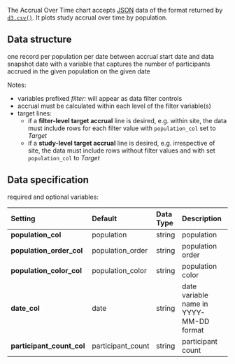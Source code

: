 The Accrual Over Time chart accepts [JSON](https://en.wikipedia.org/wiki/JSON) data of the format returned by [`d3.csv()`](https://github.com/d3/d3-3.x-api-reference/blob/master/CSV.md). It plots study accrual over time by population.

## Data structure
one record per population per date between accrual start date and data snapshot date with a variable that captures the number of participants accrued in the given population on the given date

Notes:
- variables prefixed _filter:_ will appear as data filter controls
- accrual must be calculated within each level of the filter variable(s)
- target lines:
  - if a **filter-level target accrual** line is desired, e.g. within site, the data must include rows for each filter value with `population_col` set to _Target_
  - if a **study-level target accrual** line is desired, e.g. irrespective of site, the data must include rows without filter values and with set `population_col` to _Target_ 

## Data specification
required and optional variables:

| Setting | Default | Data Type | Description | Required? |
|:--------|:--------|:----------|:------------|:---------:|
|**population_col**|population|string|population|**Y**|
|**population_order_col**|population_order|string|population order||
|**population_color_col**|population_color|string|population color||
|**date_col**|date|string|date variable name in YYYY-MM-DD format|**Y**|
|**participant_count_col**|participant_count|string|participant count|**Y**|